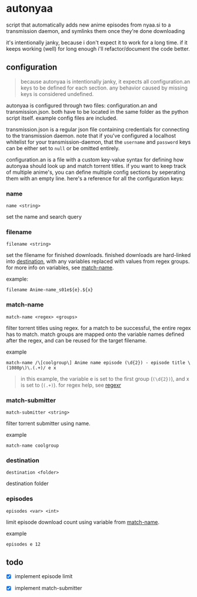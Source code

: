# autonyaa

script that automatically adds new anime episodes from nyaa.si to a
transmission daemon, and symlinks them once they're done downloading

it's intentionally janky, because i don't expect it to work for a long time. if
it keeps working (well) for long enough i'll refactor/document the code better.

## configuration

> because autonyaa is intentionally janky, it expects all configuration.an keys
> to be defined for each section. any behavior caused by missing keys is
> considered undefined.

autonyaa is configured through two files: configuration.an and
transmission.json. both have to be located in the same folder as the python
script itself. example config files are included.

transmission.json is a regular json file containing credentials for connecting
to the transmission daemon. note that if you've configured a localhost
whitelist for your transmission-daemon, that the `username` and `password` keys
can be either set to `null` or be omitted entirely.

configuration.an is a file with a custom key-value syntax for defining how
autonyaa should look up and match torrent titles. if you want to keep track of
multiple anime's, you can define multiple config sections by seperating them
with an empty line. here's a reference for all the configuration keys:

### name

```
name <string>
```

set the name and search query

### filename

```
filename <string>
```

set the filename for finished downloads. finished downloads are hard-linked
into [destination](#destination), with any variables replaced with values from
regex groups. for more info on variables, see [match-name](#match-name).

example:

```
filename Anime-name_s01e${e}.${x}
```

### match-name

```
match-name <regex> <groups>
```

filter torrent titles using regex. for a match to be successful, the entire
regex has to match. match groups are mapped onto the variable names defined
after the regex, and can be reused for the target filename.

example

```
match-name /\[coolgroup\] Anime name episode (\d{2}) - episode title \(1080p\)\.(.+)/ e x
```

> in this example, the variable e is set to the first group (`(\d{2})`), and x
> is set to (`(.+)`). for regex help, see [regexr](https://regexr.com)

### match-submitter

```
match-submitter <string>
```

filter torrent submitter using name.

example

```
match-name coolgroup
```

### destination

```
destination <folder>
```

destination folder

### episodes

```
episodes <var> <int>
```

limit episode download count using variable from [match-name](#match-name).

example

```
episodes e 12
```

## todo

- [x] implement episode limit
- [x] implement match-submitter


